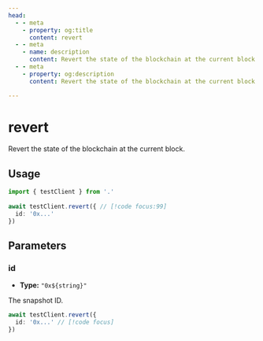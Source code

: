```yaml
---
head:
  - - meta
    - property: og:title
      content: revert
  - - meta
    - name: description
      content: Revert the state of the blockchain at the current block.
  - - meta
    - property: og:description
      content: Revert the state of the blockchain at the current block.

---
```


# revert

Revert the state of the blockchain at the current block.

## Usage

```ts
import { testClient } from '.'
 
await testClient.revert({ // [!code focus:99]
  id: '0x...'
})
```

## Parameters

### id

- **Type:** ``"0x${string}"``

The snapshot ID.

```ts
await testClient.revert({
  id: '0x...' // [!code focus]
})
```